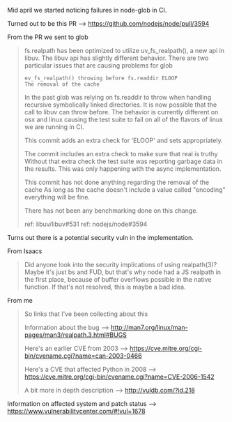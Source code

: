 Mid april we started noticing failures in node-glob in CI.

Turned out to be this PR --> https://github.com/nodejs/node/pull/3594

From the PR we sent to glob


> fs.realpath has been optimized to utilize uv_fs_realpath(), a new api
> in libuv. The libuv api has slightly different behavior. There are two
> particular issues that are causing problems for glob
> 
>     ev_fs_realpath() throwing before fs.readdir ELOOP
>     The removal of the cache
> 
> In the past glob was relying on fs.readdir to throw when handling
> recursive symbolically linked directories. It is now possible that the
> call to libuv can throw before. The behavior is currently different on
> osx and linux causing the test suite to fail on all of the flavors of
> linux we are running in CI.
> 
> This commit adds an extra check for 'ELOOP' and sets appropriately.
> 
> The commit includes an extra check to make sure that real is truthy
> Without that extra check the test suite was reporting garbage data in the results.
> This was only happening with the async implementation.
> 
> This commit has not done anything regarding the removal of the cache
> As long as the cache doesn't include a value called "encoding"
> everything will be fine.
> 
> There has not been any benchmarking done on this change.
> 
> ref: libuv/libuv#531
> ref: nodejs/node#3594

Turns out there is a potential security vuln in the implementation.

From Isaacs

> Did anyone look into the security implications of using realpath(3)? Maybe it's just bs and FUD, but that's why node had a JS realpath in the first place, because of buffer overflows possible in the native function. If that's not resolved, this is maybe a bad idea. 

From me

> So links that I've been collecting about this
> 
> Information about the bug --> http://man7.org/linux/man-pages/man3/realpath.3.html#BUGS
> 
> Here's an earlier CVE from 2003 --> https://cve.mitre.org/cgi-bin/cvename.cgi?name=can-2003-0466
> 
> Here's a CVE that affected Python in 2008 --> https://cve.mitre.org/cgi-bin/cvename.cgi?name=CVE-2006-1542
> 
> A bit more in depth description --> http://vuldb.com/?id.218

Information on affected system and patch status --> https://www.vulnerabilitycenter.com/#!vul=1678
